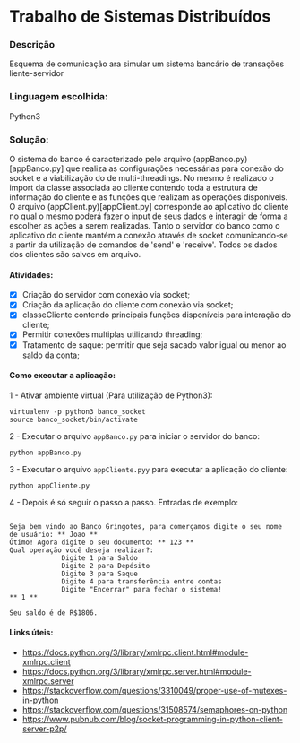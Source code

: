 # Trabalho de Sistemas Distribuídos

### Descrição

Esquema de comunicação ara simular um sistema bancário de transações liente-servidor 

### Linguagem escolhida:

Python3

### Solução:

O sistema do banco é caracterizado pelo arquivo (appBanco.py)[appBanco.py] que realiza as configurações necessárias para conexão do socket e a viabilização do de multi-threadings. No mesmo é realizado o import da classe associada ao cliente contendo toda a estrutura de informação do cliente e as funções que realizam as operações disponíveis.
O arquivo (appClient.py)[appClient.py] corresponde ao aplicativo do cliente no qual o mesmo poderá fazer o input de seus dados e interagir de forma a escolher as ações a serem realizadas.
Tanto o servidor do banco como o aplicativo do cliente mantém a conexão através de socket comunicando-se a partir da utilização de comandos de 'send' e 'receive'.
Todos os dados dos clientes são salvos em arquivo.

#### Atividades:

- [x] Criação do servidor com conexão via socket;
- [x] Criação da aplicação do cliente com conexão via socket;
- [x] classeCliente contendo principais funções disponíveis para interação do cliente;
- [x] Permitir conexões multiplas utilizando threading;
- [x] Tratamento de saque: permitir que seja sacado valor igual ou menor ao saldo da conta;

#### Como executar a aplicação:

1 - Ativar ambiente virtual (Para utilização de Python3):

```
virtualenv -p python3 banco_socket
source banco_socket/bin/activate

```

2 - Executar o arquivo `appBanco.py` para iniciar o servidor do banco:

```
python appBanco.py

```

3 - Executar o arquivo `appCliente.pyy` para executar a aplicação do cliente:

```
python appCliente.py

```

4 - Depois é só seguir o passo a passo. Entradas de exemplo:

```

Seja bem vindo ao Banco Gringotes, para comerçamos digite o seu nome de usuário: ** Joao **
Ótimo! Agora digite o seu documento: ** 123 **
Qual operação você deseja realizar?:
             Digite 1 para Saldo
             Digite 2 para Depósito
             Digite 3 para Saque
             Digite 4 para transferência entre contas
             Digite "Encerrar" para fechar o sistema!
** 1 **

Seu saldo é de R$1806.

```

#### Links úteis:

- https://docs.python.org/3/library/xmlrpc.client.html#module-xmlrpc.client
- https://docs.python.org/3/library/xmlrpc.server.html#module-xmlrpc.server 
- https://stackoverflow.com/questions/3310049/proper-use-of-mutexes-in-python
- https://stackoverflow.com/questions/31508574/semaphores-on-python
- https://www.pubnub.com/blog/socket-programming-in-python-client-server-p2p/
